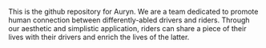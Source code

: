 This is the github repository for Auryn. We are a team dedicated to promote human connection between differently-abled drivers and riders. 
Through our aesthetic and simplistic application, riders can share a piece of their lives with their drivers and enrich the lives of the 
latter.
